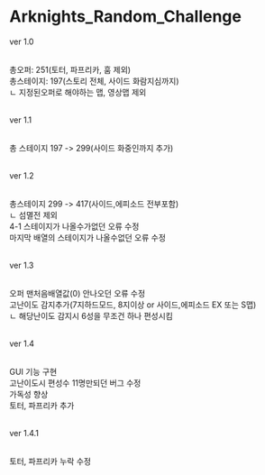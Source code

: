 # Arknights_Random_Challenge

ver 1.0<br><br>

총오퍼: 251(토터, 파프리카, 훔 제외)<br>
총스테이지: 197(스토리 전체, 사이드 화람지심까지)<br>
  ㄴ 지정된오퍼로 해야하는 맵, 영상맵 제외<br><br>
  
ver 1.1<br><br>

총 스테이지 197 -> 299(사이드 화중인까지 추가)<br><br>

ver 1.2<br><br>

총스테이지 299 -> 417(사이드,에피소드 전부포함)<br>
  ㄴ 섬멸전 제외<br>
4-1 스테이지가 나올수가없던 오류 수정<br>
마지막 배열의 스테이지가 나올수없던 오류 수정<br><br>

ver 1.3<br><br>

오퍼 맨처음배열값(0) 안나오던 오류 수정<br>
고난이도 감지추가(7지하드모드, 8지이상 or 사이드,에피소드 EX 또는 S맵)<br>
  ㄴ 해당난이도 감지시 6성을 무조건 하나 편성시킴<br><br>
  
ver 1.4<br><br>

GUI 기능 구현<br>
고난이도시 편성수 11명만되던 버그 수정<br>
가독성 향상<br>
토터, 파프리카 추가<br><br>

ver 1.4.1<br><br>

토터, 파프리카 누락 수정<br><br>

